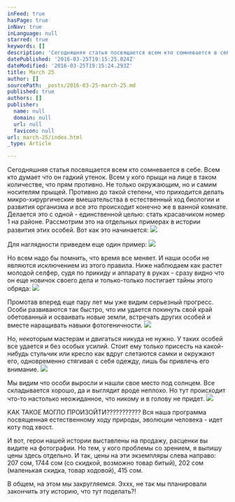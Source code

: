 ```yaml
---
inFeed: true
hasPage: true
inNav: true
inLanguage: null
starred: true
keywords: []
description: 'Сегодняшняя статья посвящается всем кто сомневается в себе. Всем кто думает что он гадкий утенок. Всем у кого прыщи на лице в таком количестве, что прям противно. Не только окружающим, но и самим носителям прыщей. Противно до такой степени, что приходится делать микро-хирургические вмешательства в естественный ход биологии и развития организма и все это происходит конечно же в ванной комнате. Делается это с одной - единственной целью: стать красавчиком номер 1 на районе. Рассмотрим это на отдельных примерах в истории развития этих особей. Вот как это начинается:'
datePublished: '2016-03-25T19:15:25.024Z'
dateModified: '2016-03-25T19:15:24.293Z'
title: March 25
author: []
sourcePath: _posts/2016-03-25-march-25.md
published: true
authors: []
publisher:
  name: null
  domain: null
  url: null
  favicon: null
url: march-25/index.html
_type: Article

---
```

Сегодняшняя статья посвящается всем кто сомневается в себе. Всем кто думает что он гадкий утенок. Всем у кого прыщи на лице в таком количестве, что прям противно. Не только окружающим, но и самим носителям прыщей. Противно до такой степени, что приходится делать микро-хирургические вмешательства в естественный ход биологии и развития организма и все это происходит конечно же в ванной комнате. Делается это с одной - единственной целью: стать красавчиком номер 1 на районе. Рассмотрим это на отдельных примерах в истории развития этих особей. Вот как это начинается:
![](https://the-grid-user-content.s3-us-west-2.amazonaws.com/73c9c362-1749-422d-9650-f9885e32349c.jpg)

Для наглядности приведем еще один пример:
![](https://the-grid-user-content.s3-us-west-2.amazonaws.com/76cbf26b-9669-4d11-8aa3-e2ee068d50d2.jpg)

Но всем надо бы помнить, что время все меняет. И наши особи не являются исключением из этого правила. Ниже наблюдаем как растет молодой селфер, судя по прикиду и аппарату в руках - сразу видно что он еще новичок своего дела и только-только постигает тайны этого обряда:
![](https://the-grid-user-content.s3-us-west-2.amazonaws.com/f9e900c2-110b-430d-97b8-2e53c43469c3.jpg)

Промотав вперед еще пару лет мы уже видим серьезный прогресс. Особи развиваются так быстро, что им удается покинуть свой край обетованный и осваивать новые земли, встречать других особей и вместе наращивать навыки фотогеничности. ![](https://the-grid-user-content.s3-us-west-2.amazonaws.com/3cfd40df-fe38-4627-b773-5040aacc8645.jpg)

Но, некоторым мастерам и двигаться никуда не нужно. У таких особей все удается и без особых усилий. Стоит ему только присесть на какой-нибудь стульчик или кресло как вдруг слетаются самки и окружают его, одновременно стягивая с себя одежду, лишь бы привлечь его внимание. ![](https://the-grid-user-content.s3-us-west-2.amazonaws.com/e8e04e0a-ee3f-4e1e-b95e-2262b7fb0e98.jpg)

Мы видим что особи выросли и нашли свое место под солнцем. Все складывается хорошо, да и выглядит вроде неплохо. Но тут происходит что-то настолько неожиданное, что никому и в голову не придет. ![](https://the-grid-user-content.s3-us-west-2.amazonaws.com/288ae2af-cc85-409c-91cc-341987746a4f.jpg)

КАК ТАКОЕ МОГЛО ПРОИЗОЙТИ??????????? Вся наша программа посвященная естественному ходу природы, эволюции человека - идет коту под хвост. 

И вот, герои нашей истории выставлены на продажу, расценки вы видите на фотографии. Но тем, у кого проблемы со зрением, я выпишу цены здесь отдельно. И так, цены на эти экземпляры слева направо: 207 сом, 1744 сом (со скидкой, возможно товар битый), 202 сом (маленькая скидка, товар ходовой), 415 сом.

В общем, на этом мы закругляемся. Эххх, не так мы планировали закончить эту историю, что тут поделать?!